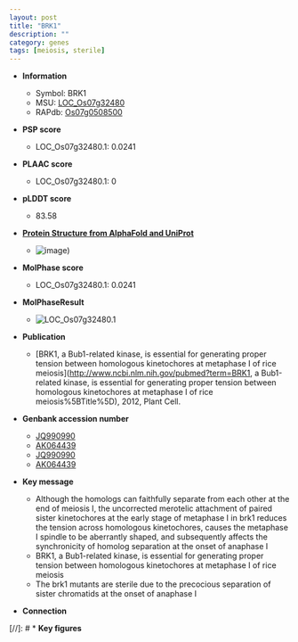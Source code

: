 ```yaml
---
layout: post
title: "BRK1"
description: ""
category: genes
tags: [meiosis, sterile]
---
```


* **Information**  
    + Symbol: BRK1  
    + MSU: [LOC_Os07g32480](http://rice.plantbiology.msu.edu/cgi-bin/ORF_infopage.cgi?orf=LOC_Os07g32480)  
    + RAPdb: [Os07g0508500](http://rapdb.dna.affrc.go.jp/viewer/gbrowse_details/irgsp1?name=Os07g0508500)  

* **PSP score**  
    + LOC_Os07g32480.1: 0.0241 

* **PLAAC score**  
    + LOC_Os07g32480.1: 0 

* **pLDDT score**
    + 83.58

* **[Protein Structure from AlphaFold and UniProt](https://www.uniprot.org/uniprotkb/B9FXF7/entry#structure)**
    + ![image](https://ricepsp.github.io/images/B/AF-B9FXF7-F1.png))

* **MolPhase score**
    + LOC_Os07g32480.1: 0.0241

* **MolPhaseResult**
    + ![LOC_Os07g32480.1](https://ricepsp.github.io/pictures/LOC_Os07g/LOC_Os07g32480.1.png)

* **Publication**  
    + [BRK1, a Bub1-related kinase, is essential for generating proper tension between homologous kinetochores at metaphase I of rice meiosis](http://www.ncbi.nlm.nih.gov/pubmed?term=BRK1, a Bub1-related kinase, is essential for generating proper tension between homologous kinetochores at metaphase I of rice meiosis%5BTitle%5D), 2012, Plant Cell.

* **Genbank accession number**  
    + [JQ990990](http://www.ncbi.nlm.nih.gov/nuccore/JQ990990)
    + [AK064439](http://www.ncbi.nlm.nih.gov/nuccore/AK064439)
    + [JQ990990](http://www.ncbi.nlm.nih.gov/nuccore/JQ990990)
    + [AK064439](http://www.ncbi.nlm.nih.gov/nuccore/AK064439)

* **Key message**  
    + Although the homologs can faithfully separate from each other at the end of meiosis I, the uncorrected merotelic attachment of paired sister kinetochores at the early stage of metaphase I in brk1 reduces the tension across homologous kinetochores, causes the metaphase I spindle to be aberrantly shaped, and subsequently affects the synchronicity of homolog separation at the onset of anaphase I
    + BRK1, a Bub1-related kinase, is essential for generating proper tension between homologous kinetochores at metaphase I of rice meiosis
    + The brk1 mutants are sterile due to the precocious separation of sister chromatids at the onset of anaphase I

* **Connection**  

[//]: # * **Key figures**  


